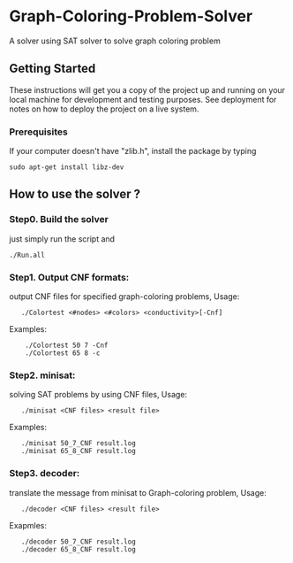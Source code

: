 # Graph-Coloring-Problem-Solver

A solver using SAT solver to solve graph coloring problem

## Getting Started

These instructions will get you a copy of the project up and running on your local machine for development and testing purposes. See deployment for notes on how to deploy the project on a live system.

### Prerequisites

If your computer doesn't have "zlib.h", install the package by typing
```
sudo apt-get install libz-dev
```
## How to use the solver ?

### Step0. Build the solver
just simply run the script and 
```
./Run.all
```
### Step1. Output CNF formats:

output CNF files for specified graph-coloring problems, Usage:
```
   ./Colortest <#nodes> <#colors> <conductivity>[-Cnf]
```
Examples:
```
	./Colortest 50 7 -Cnf
	./Colortest 65 8 -c
```
### Step2. minisat:

solving SAT problems by using CNF files, Usage:
```
   ./minisat <CNF files> <result file>
```
Examples:
```
   ./minisat 50_7_CNF result.log
   ./minisat 65_8_CNF result.log
```
### Step3. decoder:

translate the message from minisat to Graph-coloring problem, Usage:
```
   ./decoder <CNF files> <result file>
```
Exapmles:
```
   ./decoder 50_7_CNF result.log
   ./decoder 65_8_CNF result.log
```

